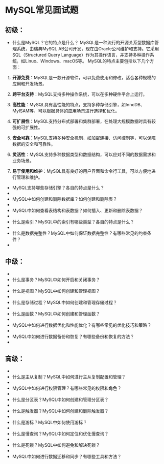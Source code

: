 # MySQL常见面试题
## 初级：

- 什么是MySQL？它的特点是什么？
MySQL是一种流行的开源关系型数据库管理系统，由瑞典MySQL AB公司开发，现在由Oracle公司维护和支持。它采用SQL（Structured Query Language）作为其操作语言，并支持多种操作系统，如Linux、Windows、macOS等。
MySQL的特点主要包括以下几个方面：
1. **开源免费**：MySQL是一款开源软件，可以免费使用和修改，适合各种规模的应用和开发场景。

2. **跨平台支持**：MySQL支持多种操作系统，可以在多种硬件平台上运行。

3. **高性能**：MySQL具有高性能的特点，支持多种存储引擎，如InnoDB、MyISAM等，可以根据具体的应用场景进行选择和优化。

4. **可扩展性**：MySQL支持分布式部署和集群部署，在处理大规模数据时具有较强的可扩展性。

5. **安全可靠**：MySQL支持多种安全机制，如加密连接、访问控制等，可以保障数据的安全和可靠性。

6. **灵活性**：MySQL支持多种数据类型和数据结构，可以应对不同的数据需求和业务场景。

7. **易于使用和维护**：MySQL具有良好的用户界面和命令行工具，可以方便地进行管理和维护。
- MySQL支持哪些存储引擎？各自的特点是什么？
- 
- MySQL中如何创建和删除数据库？如何创建和删除表？
- 
- MySQL中如何查看表结构和表数据？如何插入、更新和删除表数据？
- 
- 什么是索引？MySQL中的索引有哪些类型？各自的特点是什么？
- 
- 什么是数据完整性？MySQL中如何保证数据完整性？有哪些常见的约束条件？
- 
## 中级：
- 
- 什么是事务？MySQL中如何开启和关闭事务？
- 
- 什么是视图？MySQL中如何创建和管理视图？
- 
- 什么是存储过程？MySQL中如何创建和管理存储过程？
- 
- 什么是函数？MySQL中如何创建和管理函数？
- 
- MySQL中如何进行数据优化和性能优化？有哪些常见的优化技巧和策略？
- 
- MySQL中如何进行数据备份和恢复？有哪些备份和恢复的方法？
- 
## 高级：
- 
- 什么是主从复制？MySQL中如何进行主从复制配置和管理？
- 
- MySQL中如何进行权限管理？有哪些常见的权限和角色？
- 
- 什么是分区表？MySQL中如何创建和管理分区表？
- 
- 什么是触发器？MySQL中如何创建和删除触发器？
- 
- 什么是游标？MySQL中如何使用游标？
- 
- 什么是慢查询？MySQL中如何定位和优化慢查询？
- 
- 什么是死锁？MySQL中如何避免和解决死锁？
- 
- MySQL中如何进行数据迁移和同步？有哪些工具和方法？